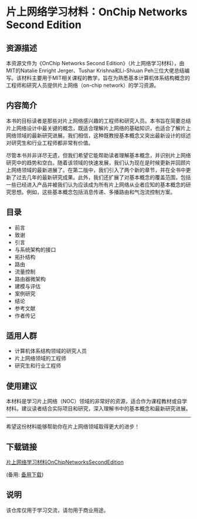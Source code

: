 # 片上网络学习材料：OnChip Networks Second Edition

## 资源描述

本资源文件为《OnChip Networks Second Edition》（片上网络学习材料），由MIT的Natalie Enright Jerger、Tushar Krishna和Li-Shiuan Peh三位大佬总结编写。该材料主要用于MIT相关课程的教学，旨在为熟悉基本计算机体系结构概念的工程师和研究人员提供片上网络（on-chip network）的学习资源。

## 内容简介

本书的目标读者是那些对片上网络感兴趣的工程师和研究人员。本书旨在简要总结片上网络设计中最关键的概念，既适合理解片上网络的基础知识，也适合了解片上网络领域的最新研究进展。我们相信，这种既教授基本概念又突出最新设计的综述对研究生和行业工程师都非常有价值。

尽管本书并非详尽无遗，但我们希望它能帮助读者理解基本概念，并识别片上网络研究中的趋势和空白。随着该领域的快速发展，我们认为现在是时候更新并回顾片上网络领域的最新进展了。在第二版中，我们引入了两个新的章节，并在全书中更新了过去几年的最新研究成果。此外，我们还扩展了对基本概念的覆盖范围，包括一些已经进入产品并被我们认为应该成为所有片上网络从业者应知的基本概念的研究思想。例如，这些基本概念包括消息传递、多播路由和气泡流控制方案。

## 目录

- 前言
- 致谢
- 引言
- 与系统架构的接口
- 拓扑结构
- 路由
- 流量控制
- 路由器微架构
- 建模与评估
- 案例研究
- 结论
- 参考文献
- 作者传记

## 适用人群

- 计算机体系结构领域的研究人员
- 片上网络领域的工程师
- 研究生和行业工程师

## 使用建议

本材料是学习片上网络（NOC）领域的非常好的资源，适合作为课程教材或自学材料。建议读者结合实际项目和研究，深入理解书中的基本概念和最新研究进展。

---

希望这份材料能够帮助你在片上网络领域取得更大的进步！

## 下载链接
[片上网络学习材料OnChipNetworksSecondEdition](https://pan.quark.cn/s/73d92a018dd9) 

(备用: [备用下载](https://pan.baidu.com/s/1M2K8a0ygQpthS4-XZWLF6g?pwd=1234))

## 说明

该仓库仅用于学习交流，请勿用于商业用途。

